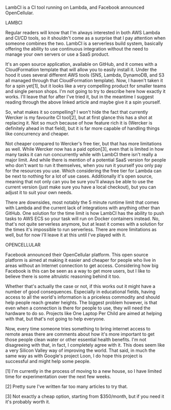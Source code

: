 LambCI is a CI tool running on Lambda, and Facebook announced OpenCellular.



LAMBCI


Regular readers will know that I'm always interested in both AWS Lambda and CI/CD tools, so it shouldn't come as a surprise that I pay attention when someone combines the two. LambCI is a serverless build system, basically offering the ability to use continuous integration without the need to manage your own servers or use a SaaS product.

It's an open source application, available on GitHub, and it comes with a CloudFormation template that will allow you to easily install it. Under the hood it uses several different AWS tools (SNS, Lambda, DynamoDB, and S3 all managed through that CloudFormation template). Now, I haven't taken it for a spin yet[1], but it looks like a very compelling product for smaller teams and single person shops. I'm not going to try to describe here how exactly it works. I'll leave that for after I've tried it, but in the meantime I suggest reading through the above linked article and maybe give it a spin yourself.

So, what makes it so compelling? I won't hide the fact that currently Wercker is my favourite CI tool[2], but at first glance this has a shot at replacing it. Not so much because of how feature rich it is (Wercker is definitely ahead in that field), but it is far more capable of handling things like concurrency and cheaper.

Not cheaper compared to Wercker's free tier, but that has more limitations as well. While Wercker now has a paid option[3], even that is limited in how many tasks it can run concurrently while with LambCI there isn't really a major limit. And while there is mention of a potential SaaS version for people who don't want to run it themselves, when you run it yourself you only pay for the resources you use. Which considering the free tier for Lambda can be next to nothing for a lot of use cases. Additionally it's open source, meaning that not only can you be sure you'll always be able to use the current version (just make sure you have a local checkout), but you can adjust it to suit your own needs.

There are downsides, most notably the 5 minute runtime limit that comes with Lambda and the current lack of integrations with anything other than GitHub. One solution for the time limit is how LambCI has the ability to push tasks to AWS ECS so your task will run on Docker containers instead. No, that's not quite serverless anymore, but at least it comes with a solution for the times it's impossible to run serverless. There are more limitations as well, but for now I'll leave it at this until I've played with it.



OPENCELLULAR


Facebook announced their OpenCellular platform. This open source platform is aimed at making it easier and cheaper for people who live in areas without an Internet connection to get access. Considering how big Facebook is this can be seen as a way to get more users, but I like to believe there is some altruistic reasoning behind it too.

Whether that's actually the case or not, if this works out it might have a number of good consequences. Especially in educational fields, having access to all the world's information is a priceless commodity and should help people reach greater heights. The biggest problem however, is that even when a connection is there for people to use, they will need the hardware to do so. Projects like One Laptop Per Child are aimed at helping with that, but that's not going to help everyone.

Now, every time someone tries something to bring internet access to remote areas there are comments about how it's more important to get those people clean water or other essential health benefits. I'm not disagreeing with that, in fact, I completely agree with it. This does seem like a very Silicon Valley way of improving the world. That said, in much the same way as with Google's project Loon, I do hope this project is successful and might help some people.

[1] I'm currently in the process of moving to a new house, so I have limited time for experimentation over the next few weeks.

[2] Pretty sure I've written far too many articles to try that.

[3] Not exactly a cheap option, starting from $350/month, but if you need it it's probably worth it.
